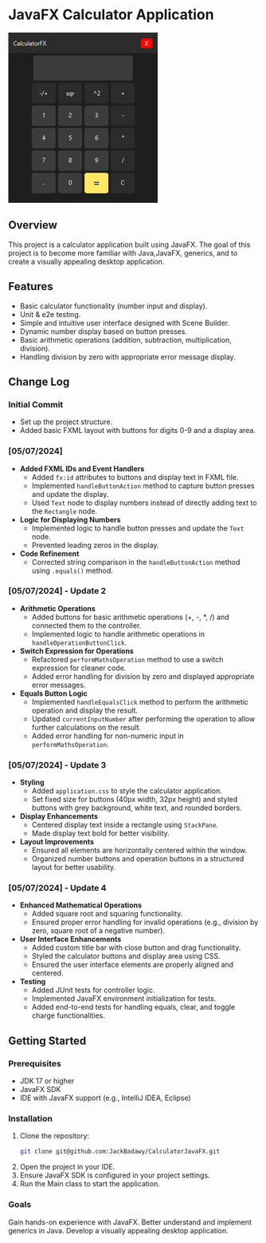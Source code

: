# JavaFX Calculator Application

![Screenshot](src/img.png)

## Overview

This project is a calculator application built using JavaFX. The goal of this project is to become more familiar with Java,JavaFX, generics, and to create a visually appealing desktop application.

## Features

- Basic calculator functionality (number input and display).
- Unit & e2e testing.
- Simple and intuitive user interface designed with Scene Builder.
- Dynamic number display based on button presses.
- Basic arithmetic operations (addition, subtraction, multiplication, division).
- Handling division by zero with appropriate error message display.

## Change Log

### Initial Commit

- Set up the project structure.
- Added basic FXML layout with buttons for digits 0-9 and a display area.

### [05/07/2024]

- **Added FXML IDs and Event Handlers**
  - Added `fx:id` attributes to buttons and display text in FXML file.
  - Implemented `handleButtonAction` method to capture button presses and update the display.
  - Used `Text` node to display numbers instead of directly adding text to the `Rectangle` node.
- **Logic for Displaying Numbers**
  - Implemented logic to handle button presses and update the `Text` node.
  - Prevented leading zeros in the display.
- **Code Refinement**
  - Corrected string comparison in the `handleButtonAction` method using `.equals()` method.

### [05/07/2024] - Update 2

- **Arithmetic Operations**
  - Added buttons for basic arithmetic operations (+, -, \*, /) and connected them to the controller.
  - Implemented logic to handle arithmetic operations in `handleOperationButtonClick`.
- **Switch Expression for Operations**
  - Refactored `performMathsOperation` method to use a switch expression for cleaner code.
  - Added error handling for division by zero and displayed appropriate error messages.
- **Equals Button Logic**
  - Implemented `handleEqualsClick` method to perform the arithmetic operation and display the result.
  - Updated `currentInputNumber` after performing the operation to allow further calculations on the result.
  - Added error handling for non-numeric input in `performMathsOperation`.

### [05/07/2024] - Update 3

- **Styling**
  - Added `application.css` to style the calculator application.
  - Set fixed size for buttons (40px width, 32px height) and styled buttons with grey background, white text, and rounded borders.
- **Display Enhancements**
  - Centered display text inside a rectangle using `StackPane`.
  - Made display text bold for better visibility.
- **Layout Improvements**
  - Ensured all elements are horizontally centered within the window.
  - Organized number buttons and operation buttons in a structured layout for better usability.

### [05/07/2024] - Update 4

- **Enhanced Mathematical Operations**
  - Added square root and squaring functionality.
  - Ensured proper error handling for invalid operations (e.g., division by zero, square root of a negative number).
- **User Interface Enhancements**
  - Added custom title bar with close button and drag functionality.
  - Styled the calculator buttons and display area using CSS.
  - Ensured the user interface elements are properly aligned and centered.
- **Testing**
  - Added JUnit tests for controller logic.
  - Implemented JavaFX environment initialization for tests.
  - Added end-to-end tests for handling equals, clear, and toggle charge functionalities.

## Getting Started

### Prerequisites

- JDK 17 or higher
- JavaFX SDK
- IDE with JavaFX support (e.g., IntelliJ IDEA, Eclipse)

### Installation

1. Clone the repository:
   ```bash
   git clone git@github.com:JackBadawy/CalculatorJavaFX.git
   ```
2. Open the project in your IDE.
3. Ensure JavaFX SDK is configured in your project settings.
4. Run the Main class to start the application.

### Goals

Gain hands-on experience with JavaFX.
Better understand and implement generics in Java.
Develop a visually appealing desktop application.
